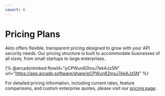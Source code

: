 ```yaml
---
coverY: 0
---
```


# Pricing Plans

Akto offers flexible, transparent pricing designed to grow with your API security needs. Our pricing structure is built to accommodate businesses of all sizes, from small startups to large enterprises.

{% @arcade/embed flowId="pCPWun62InsJ7ekAJz5N" url="https://app.arcade.software/share/pCPWun62InsJ7ekAJz5N" %}

For detailed pricing information, including current rates, feature comparisons, and custom enterprise quotes, please visit our [pricing page](https://akto.io/pricing).
